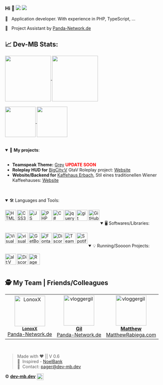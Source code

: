 ### Hi 👋 ![](https://komarev.com/ghpvc/?username=dev-mb&color=0d1627) ![](https://hit.yhype.me/github/profile?user_id=50833616)

👀&nbsp;&nbsp; Application developer. With experience in PHP, TypeScript, ...

🐼&nbsp;&nbsp; Project Assistant by <a href="https://panda-network.de">Panda-Network.de</a>

## 📈 Dev-MB Stats:

<a href="https://github.com/dev-mb/">
  <img height="150em"  align="center" src="https://github-readme-stats.vercel.app/api?username=dev-mb&theme=dark&count_private=true&include_all_commits=true" />
</a>

<a href="https://github.com/dev-mb/">
  <img height="150em"  align="center" src="https://github-readme-stats.vercel.app/api/top-langs?username=dev-mb&show_icons=true&theme=dark&count_private=true&layout=compact" />
</a>

<br>
<br>

<a href="https://github.com/dev-mb/altV-mlo_stream">
  <img height="100em" align="center" src="https://github-readme-stats.vercel.app/api/pin/?username=dev-mb&repo=altV-mlo_stream&theme=dark" />
</a>

<a href="https://github.com/dev-mb/fivem-mlo_stream">
  <img height="100em" align="center" src="https://github-readme-stats.vercel.app/api/pin/?username=dev-mb&repo=fivem-mlo_stream&theme=dark" />
</a>

<br>
<br>
<br>

<details open>
 <summary> 📕  <b>My projects</b>: </summary>
<br>
  <ul>
    <li><b>Teamspeak Theme:</b> <a href="https://myteamspeak.com/addons/7e6e361a-1743-4dd1-8430-8162f0f77e8f">Grey</a> <b style="color: red;">UPDATE SOON</b></li>
    <li><b>Roleplay HUD for</b> <a href="https://bigcityv.de">BigCity:V</a> GtaV Roleplay project: <a href="https://bigcityv.de">Website</a></li>
    <li><b>Website/Backend for</b> <a href="https://kaffeehaus-erbach.de">Kaffehaus Erbach</a>, Stil eines traditionellen Wiener Kaffeehauses: <a href="https://kaffeehaus-erbach.de">Website</a></li>
 </ul>
</details>
<br>
<br>

<details open>
  <summary> 🛠️ Languages and Tools: </summary>
<br>
  <a href="https://www.w3schools.com/html/" target="_blank"><img align="left" alt="HTML5" width="36px" src="https://cdn.mbdev.cc/cdn/github/HTML5.png" /></a>
  <a href="https://www.w3schools.com/css/" target="_blank"><img align="left" alt="CSS3" width="36px" src="https://cdn.mbdev.cc/cdn/github/CSS3.png" /></a>
  <a href="https://www.w3schools.com/js/" target="_blank"><img align="left" alt="JS" width="36px" src="https://cdn.mbdev.cc/cdn/github/JS.png" /></a>
  <a href="https://www.w3schools.com/php/" target="_blank"><img align="left" alt="PHP" width="36px" src="https://cdn.mbdev.cc/cdn/github/PHP.png" /></a>
  <a href="https://www.w3schools.com/cs/" target="_blank"><img align="left" alt="C#" width="36px" src="https://cdn.mbdev.cc/cdn/github/CSHARP.png" /></a>
  <a href="https://www.w3schools.com/jquery/" target="_blank"><img align="left" alt="jquery" width="36px" src="https://cdn.mbdev.cc/cdn/github/jquery.png" /></a>
  <a href="https://git-scm.com/" target="_blank"> <img align="left" alt="git" width="36px" src="https://cdn.mbdev.cc/cdn/github/git.png"/></a>
  <a href="https://github.com/dev-mb/" target="_blank"> <img align="left" alt="GitHub" width="36px" src="https://cdn.mbdev.cc/cdn/github/github.png"/></a>
</details>
<br />
<br />

<details open>
  <summary> 🖥️ Softwares/Libraries: </summary>
<br>
  <a href="https://code.visualstudio.com/" target="_blank"> <img align="left" alt="Visual Studio Code" width="36px" src="https://cdn.mbdev.cc/cdn/github/vscode.png"/></a>
  <a href="https://visualstudio.microsoft.com/de/" target="_blank"> <img align="left" alt="visualstudio" width="36px" src="https://cdn.mbdev.cc/cdn/github/vs.png"/></a>
  <a href="https://getbootstrap.com" target="_blank"> <img align="left" alt="GetBootstrap" width="36px" src="https://cdn.mbdev.cc/cdn/github/getbootstrap.png"/></a>
  <a href="https://fontawesome.com" target="_blank"> <img align="left" alt="Fontawesome" width="36px" src="https://cdn.mbdev.cc/cdn/github/fontawesome.png"/></a>
  <a href="https://discord.com/" target="_blank"> <img align="left" alt="Discord" width="36px" src="https://cdn.mbdev.cc/cdn/github/discord.png"/></a>
  <a href="https://www.teamspeak.com/" target="_blank"> <img align="left" alt="TeamSpeak" width="36px" src="https://cdn.mbdev.cc/cdn/github/teamspeak.png"/></a>
  <a href="https://www.spotify.com/" target="_blank"> <img align="left" alt="Spotify" width="36px" src="https://cdn.mbdev.cc/cdn/github/spotify.png"/></a>
</details>
<br />
<br />

<details open>
  <summary> 💡 Running/Soooon Projects: </summary>
<br>
  <a href="https://altv.mp/#/" target="_blank"> <img align="left" alt="alt:V" width="36px" src="https://cdn.mbdev.cc/cdn/altv.svg"/></a>
  <a href="https://dev-mb.dev/" target="_blank"> <img align="left" alt="Discord-Bot" width="36px" src="https://cdn.mbdev.cc/cdn/github/mbbot.png"/></a>
  <a href="https://rage.mp" target="_blank"> <img align="left" alt="RageMP" width="36px" src="https://cdn.mbdev.cc/cdn/github/ragemp.png"/></a>
</details>
<br />
<br />
<br />


## 🕵️ My Team | Friends/Colleagues

<table>
  <tr>
    <td align="center">
      <a href="https://github.com/LonoxX"><img src="https://avatars3.githubusercontent.com/u/35597628?v=4" width="100px;" alt="LonoxX"/></a><br/>
        <sub><b><a href="https://github.com/LonoxX">LonoxX</b></a></sub><br /><a href="https://panda-network.de">Panda-Network.de</a>
    </td>
    <td align="center">
      <a href="https://github.com/vloggergil"><img src="https://avatars3.githubusercontent.com/u/23207852?v=4" width="100px;" alt="vloggergil"/><br/>
        <sub><b><a href="https://github.com/vloggergil">Gil</b></a></sub><br /><a href="https://panda-network.de">Panda-Network.de</a>
    </td>
    <td align="center">
      <a href="https://github.com/matthewrabiega"><img src="https://avatars.githubusercontent.com/u/69539728?v=4" width="100px;" alt="vloggergil"/><br/>
        <sub><b><a href="https://github.com/matthewrabiega">Matthew</b></a></sub><br /><a href="https://matthewrabiega.com">MatthewRabiega.com</a>
    </td>    
  </tr>
</table>

<br>

> Made with ❤️ || V 0.6 <br>
> 👀&nbsp; Inspired - <a href="https://github.com/NoelBank" target="_blank">NoelBank</a><br>
> 📧&nbsp; Contact: <a href="mailto:pager@dev-mb.dev">pager@dev-mb.dev</a><br>

© <a href="https://dev-mb.dev"><b>dev-mb.dev</b></a> <img alt="Discord-Bot" width="22px" src="https://cdn.mbdev.cc/cdn/mb/logo_500x500.png" style="vertical-align: middle;">